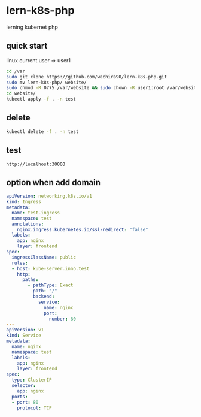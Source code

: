 # lern-k8s-php
lerning kubernet php

## quick start

linux current user => user1

```bash
cd /var
sudo git clone https://github.com/wachira90/lern-k8s-php.git
sudo mv lern-k8s-php/ website/
sudo chmod -R 0775 /var/website && sudo chown -R user1:root /var/website
cd website/
kubectl apply -f . -n test
```

## delete

```bash
kubectl delete -f . -n test
```

## test

```
http://localhost:30000
```

## option when add domain

```yml
apiVersion: networking.k8s.io/v1
kind: Ingress
metadata:
  name: test-ingress
  namespace: test
  annotations:
    nginx.ingress.kubernetes.io/ssl-redirect: "false"  
  labels:
    app: nginx
    layer: frontend
spec:
  ingressClassName: public
  rules:
  - host: kube-server.inno.test
    http:
      paths:
        - pathType: Exact
          path: "/"
          backend:
            service:
              name: nginx
              port:
                number: 80
---
apiVersion: v1
kind: Service
metadata:
  name: nginx
  namespace: test
  labels:
    app: nginx
    layer: frontend
spec:
  type: ClusterIP
  selector:
    app: nginx
  ports:
  - port: 80
    protocol: TCP
```
